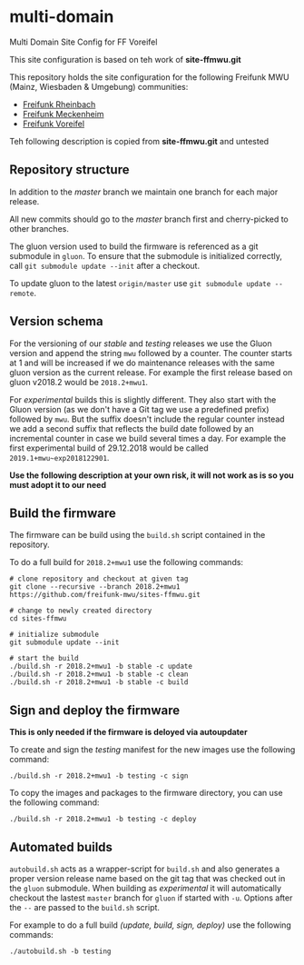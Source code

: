 # multi-domain
Multi Domain Site Config for FF Voreifel

This site configuration is based on teh work of **site-ffmwu.git**


This repository holds the site configuration for the following Freifunk MWU (Mainz, Wiesbaden & Umgebung) communities:

* [Freifunk Rheinbach](http://www.freifunk-rheinbach.de)
* [Freifunk Meckenheim](http://wiesbaden.freifunk.net)
* [Freifunk Voreifel](https://www.freifunk-bingen.de)

Teh following description is copied from  **site-ffmwu.git** and untested


## Repository structure
In addition to the _master_ branch we maintain one branch for each major release.

All new commits should go to the _master_ branch first and cherry-picked to other branches.

The gluon version used to build the firmware is referenced as a git submodule in `gluon`.
To ensure that the submodule is initialized correctly, call `git submodule update --init` after a checkout.

To update gluon to the latest `origin/master` use `git submodule update --remote`.

## Version schema
For the versioning of our _stable_ and _testing_ releases we use the Gluon version and append the string `mwu` followed by a counter. The counter starts at 1 and will be increased if we do maintenance releases with the same gluon version as the current release. For example the first release based on gluon v2018.2 would be `2018.2+mwu1`.

For _experimental_ builds this is slightly different. They also start with the Gluon version (as we don't have a Git tag we use a predefined prefix) followed by `mwu`. But the suffix doesn't include the regular counter instead we add a second suffix that reflects the build date followed by an incremental counter in case we build several times a day. For example the first experimental build of 29.12.2018 would be called `2019.1+mwu~exp2018122901`.

**Use the following description at your own risk, it will not work as is so you must adopt it to our need**

## Build the firmware
The firmware can be build using the `build.sh` script contained in the repository.

To do a full build for `2018.2+mwu1` use the following commands:

```
# clone repository and checkout at given tag
git clone --recursive --branch 2018.2+mwu1 https://github.com/freifunk-mwu/sites-ffmwu.git

# change to newly created directory
cd sites-ffmwu

# initialize submodule
git submodule update --init

# start the build
./build.sh -r 2018.2+mwu1 -b stable -c update
./build.sh -r 2018.2+mwu1 -b stable -c clean
./build.sh -r 2018.2+mwu1 -b stable -c build
```

## Sign and deploy the firmware
**This is only needed if the firmware is deloyed via autoupdater**

To create and sign the _testing_ manifest for the new images use the following command:

```
./build.sh -r 2018.2+mwu1 -b testing -c sign
```

To copy the images and packages to the firmware directory, you can use the following command:

```
./build.sh -r 2018.2+mwu1 -b testing -c deploy
```

## Automated builds
`autobuild.sh` acts as a wrapper-script for `build.sh` and also generates a proper version release name based on the git tag that was checked out in the `gluon` submodule. When building as _experimental_ it will automatically checkout the lastest `master` branch for `gluon` if  started with `-u`. Options after the `--` are passed to the `build.sh` script.

For example to do a full build _(update, build, sign, deploy)_ use the following commands:

```
./autobuild.sh -b testing
```
